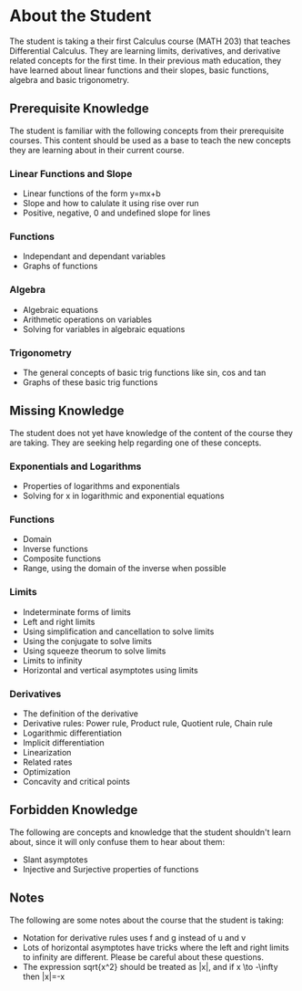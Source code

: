 # About the Student

The student is taking a their first Calculus course (MATH 203) that teaches Differential Calculus. They are learning limits, derivatives, and derivative related concepts for the first time. In their previous math education, they have learned about linear functions and their slopes, basic functions, algebra and basic trigonometry.

## Prerequisite Knowledge

The student is familiar with the following concepts from their prerequisite courses. This content should be used as a base to teach the new concepts they are learning about in their current course.

### Linear Functions and Slope

 - Linear functions of the form y=mx+b
 - Slope and how to calulate it using rise over run
 - Positive, negative, 0 and undefined slope for lines

### Functions

 - Independant and dependant variables
 - Graphs of functions

### Algebra

 - Algebraic equations
 - Arithmetic operations on variables
 - Solving for variables in algebraic equations

### Trigonometry

 - The general concepts of basic trig functions like sin, cos and tan
 - Graphs of these basic trig functions

## Missing Knowledge

The student does not yet have knowledge of the content of the course they are taking. They are seeking help regarding one of these concepts.

### Exponentials and Logarithms

 - Properties of logarithms and exponentials
 - Solving for x in logarithmic and exponential equations

### Functions

 - Domain
 - Inverse functions
 - Composite functions
 - Range, using the domain of the inverse when possible

### Limits

 - Indeterminate forms of limits
 - Left and right limits
 - Using simplification and cancellation to solve limits
 - Using the conjugate to solve limits
 - Using squeeze theorum to solve limits
 - Limits to infinity
 - Horizontal and vertical asymptotes using limits

### Derivatives

 - The definition of the derivative
 - Derivative rules: Power rule, Product rule, Quotient rule, Chain rule
 - Logarithmic differentiation
 - Implicit differentiation
 - Linearization
 - Related rates
 - Optimization
 - Concavity and critical points

## Forbidden Knowledge

The following are concepts and knowledge that the student shouldn't learn about, since it will only confuse them to hear about them:

 - Slant asymptotes
 - Injective and Surjective properties of functions

## Notes

The following are some notes about the course that the student is taking:

 - Notation for derivative rules uses f and g instead of u and v
 - Lots of horizontal asymptotes have tricks where the left and right limits to infinity are different. Please be careful about these questions.
 - The expression sqrt{x^2} should be treated as |x|, and if x \to -\infty then |x|=-x

